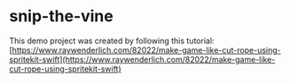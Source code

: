 # snip-the-vine

This demo project was created by following this tutorial: [https://www.raywenderlich.com/82022/make-game-like-cut-rope-using-spritekit-swift](https://www.raywenderlich.com/82022/make-game-like-cut-rope-using-spritekit-swift)